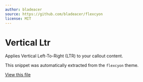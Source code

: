 ```yaml
---
author: bladeacer
source: https://github.com/bladeacer/flexcyon
license: MIT
---
```


# Vertical Ltr

Applies Vertical Left-To-Right (LTR) to your callout content.

This snippet was automatically extracted from the `flexcyon` theme.

[View this file](./vertical-ltr.css)
